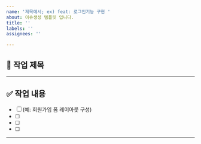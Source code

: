 ```yaml
---
name: '제목예시; ex) feat: 로그인기능 구현 '
about: 이슈생성 템플릿 입니다.
title: ''
labels: ''
assignees: ''

---
```


## 🎯 작업 제목

---

## ✅ 작업 내용
- [ ] (예: 회원가입 폼 레이아웃 구성)
- [ ] 
- [ ] 
- [ ]
---
